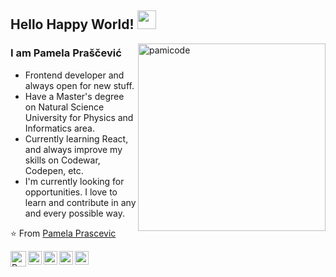 ## Hello Happy World! <img src="https://raw.githubusercontent.com/iampavangandhi/iampavangandhi/master/gifs/Hi.gif" width="30px">

<img align="right" height="300" alt="pamicode" src="https://user-images.githubusercontent.com/26039708/88279017-a8cef780-cce3-11ea-8ccd-327d35fd5d4b.gif">

### I am Pamela Praščević
- Frontend developer and always open for new stuff.
- Have a Master's degree on Natural Science University for Physics and Informatics area. 
- Currently learning React, and always improve my skills on Codewar, Codepen, etc.
- I'm currently looking for opportunities. I love to learn and contribute in any and every possible way.

⭐️ From [Pamela Prascevic](https://github.com/pamigit)

<a href="https://dev.to/pamigit">
  <img align="left" src="https://d2fltix0v2e0sb.cloudfront.net/dev-badge.svg" alt="Pamela's DEV Profile" width="25px">
</a>
<a href="https://twitter.com/pamizoki">
  <img align="left" alt="Pamela's Twitter" width="22px" src="https://cdn.jsdelivr.net/npm/simple-icons@v3/icons/twitter.svg" />
</a>
<a href="https://linkedin.com/in/pamela-prascevic">
  <img align="left" alt="Pamela's Linkdein" width="22px" src="https://cdn.jsdelivr.net/npm/simple-icons@v3/icons/linkedin.svg" />
</a>
<a href="https://instagram.com/pamela_prascevic/">
  <img align="left" alt="Pamela's Instagram" width="22px" src="https://cdn.jsdelivr.net/npm/simple-icons@v3/icons/instagram.svg" />
</a>
<a href="https://github.com/pamigit">
  <img align="left" alt="Pamela's Github" width="22px" src="https://cdn.jsdelivr.net/npm/simple-icons@v3/icons/github.svg" />
</a>
<!--
**pamigit/pamigit** is a ✨ _special_ ✨ repository because its `README.md` (this file) appears on your GitHub profile.

Here are some ideas to get you started:

- 🔭 I’m currently working on ...
- 🌱 I’m currently learning ...
- 👯 I’m looking to collaborate on ...
- 🤔 I’m looking for help with ...
- 💬 Ask me about ...
- 📫 How to reach me: ...
- 😄 Pronouns: ...
- ⚡ Fun fact: ...
-->
